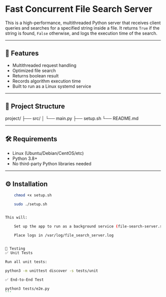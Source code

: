 # Fast Concurrent File Search Server

This is a high-performance, multithreaded Python server that receives client queries and searches for a specified string inside a file. It returns `True` if the string is found, `False` otherwise, and logs the execution time of the search.

---

## 🧩 Features

- Multithreaded request handling
- Optimized file search
- Returns boolean result
- Records algorithm execution time
- Built to run as a Linux systemd service

---

## 📁 Project Structure

project/ ├── src/ │ └── main.py ├── setup.sh └── README.md

---

## 🛠 Requirements

- Linux (Ubuntu/Debian/CentOS/etc)
- Python 3.8+
- No third-party Python libraries needed

---

## ⚙️ Installation

````bash
    chmod +x setup.sh

    sudo ./setup.sh


This will:

    Set up the app to run as a background service (file-search-server.service)

    Place logs in /var/log/file_search_server.log


🧪 Testing
✅ Unit Tests

Run all unit tests:

python3 -m unittest discover -s tests/unit

✅ End-to-End Test

python3 tests/e2e.py
```
````
